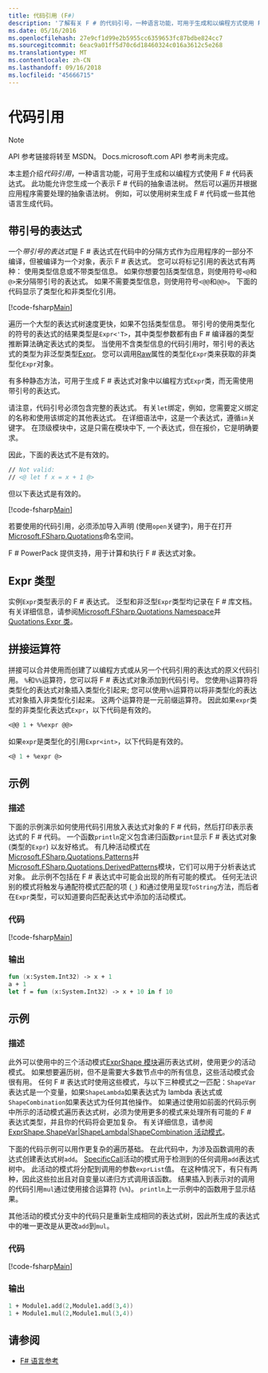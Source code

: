 ```yaml
---
title: 代码引用 (F#)
description: '了解有关 F # 的代码引号，一种语言功能，可用于生成和以编程方式使用 F # 代码表达式。'
ms.date: 05/16/2016
ms.openlocfilehash: 27e9cf1d99e2b5955cc6359653fc87bdbe824cc7
ms.sourcegitcommit: 6eac9a01ff5d70c6d18460324c016a3612c5e268
ms.translationtype: MT
ms.contentlocale: zh-CN
ms.lasthandoff: 09/16/2018
ms.locfileid: "45666715"
---
```

# <a name="code-quotations"></a>代码引用

> [!NOTE]
API 参考链接将转至 MSDN。  Docs.microsoft.com API 参考尚未完成。

本主题介绍*代码引用*，一种语言功能，可用于生成和以编程方式使用 F # 代码表达式。 此功能允许您生成一个表示 F # 代码的抽象语法树。 然后可以遍历并根据应用程序需要处理的抽象语法树。 例如，可以使用树来生成 F # 代码或一些其他语言生成代码。

## <a name="quoted-expressions"></a>带引号的表达式

一个*带引号的表达式*是 F # 表达式在代码中的分隔方式作为应用程序的一部分不编译，但被编译为一个对象，表示 F # 表达式。 您可以将标记引用的表达式有两种： 使用类型信息或不带类型信息。 如果你想要包括类型信息，则使用符号`<@`和`@>`来分隔带引号的表达式。 如果不需要类型信息，则使用符号`<@@`和`@@>`。 下面的代码显示了类型化和非类型化引用。

[!code-fsharp[Main](../../../samples/snippets/fsharp/lang-ref-3/snippet501.fs)]

遍历一个大型的表达式树速度更快，如果不包括类型信息。 带引号的使用类型化的符号的表达式的结果类型是`Expr<'T>`，其中类型参数都有由 F # 编译器的类型推断算法确定表达式的类型。 当使用不含类型信息的代码引用时，带引号的表达式的类型为非泛型类型[Expr](https://msdn.microsoft.com/library/ed6a2caf-69d4-45c2-ab97-e9b3be9bce65)。 您可以调用[Raw](https://msdn.microsoft.com/library/47fb94f1-e77f-4c68-aabc-2b0ba40d59c2)属性的类型化`Expr`类来获取的非类型化`Expr`对象。

有多种静态方法，可用于生成 F # 表达式对象中以编程方式`Expr`类，而无需使用带引号的表达式。

请注意，代码引号必须包含完整的表达式。 有关`let`绑定，例如，您需要定义绑定的名称和使用该绑定的其他表达式。 在详细语法中，这是一个表达式，遵循`in`关键字。 在顶级模块中，这是只需在模块中下, 一个表达式，但在报价，它是明确要求。

因此，下面的表达式不是有效的。

```fsharp
// Not valid:
// <@ let f x = x + 1 @>
```

但以下表达式是有效的。

[!code-fsharp[Main](../../../samples/snippets/fsharp/lang-ref-3/snippet502.fs)]

若要使用的代码引用，必须添加导入声明 (使用`open`关键字)，用于在打开[Microsoft.FSharp.Quotations](https://msdn.microsoft.com/library/e9ce8a3a-e00c-4190-bad5-cce52ee089b2)命名空间。

F # PowerPack 提供支持，用于计算和执行 F # 表达式对象。

## <a name="expr-type"></a>Expr 类型

实例`Expr`类型表示的 F # 表达式。 泛型和非泛型`Expr`类型均记录在 F # 库文档。 有关详细信息，请参阅[Microsoft.FSharp.Quotations Namespace](https://msdn.microsoft.com/visualfsharpdocs/conceptual/microsoft.fsharp.quotations-namespace-%5bfsharp%5d)并[Quotations.Expr 类](https://msdn.microsoft.com/visualfsharpdocs/conceptual/quotations.expr-class-%5bfsharp%5d)。

## <a name="splicing-operators"></a>拼接运算符

拼接可以合并使用而创建了以编程方式或从另一个代码引用的表达式的原义代码引用。 `%`和`%%`运算符，您可以将 F # 表达式对象添加到代码引号。 您使用`%`运算符将类型化的表达式对象插入类型化引起来; 您可以使用`%%`运算符以将非类型化的表达式对象插入非类型化引起来。 这两个运算符是一元前缀运算符。 因此如果`expr`类型的非类型化表达式`Expr`，以下代码是有效的。

```fsharp
<@@ 1 + %%expr @@>
```

如果`expr`是类型化的引用`Expr<int>`，以下代码是有效的。

```fsharp
<@ 1 + %expr @>
```

## <a name="example"></a>示例

### <a name="description"></a>描述

下面的示例演示如何使用代码引用放入表达式对象的 F # 代码，然后打印表示表达式的 F # 代码。 一个函数`println`定义包含递归函数`print`显示 F # 表达式对象 (类型的`Expr`) 以友好格式。 有几种活动模式在[Microsoft.FSharp.Quotations.Patterns](https://msdn.microsoft.com/library/093944a9-c752-403a-8983-5fcd5dbf92a4)并[Microsoft.FSharp.Quotations.DerivedPatterns](https://msdn.microsoft.com/library/d2434a6e-ae7b-4f3d-b567-c162938bc9cd)模块，它们可以用于分析表达式对象。 此示例不包括在 F # 表达式中可能会出现的所有可能的模式。 任何无法识别的模式将触发与通配符模式匹配的项 (`_`) 和通过使用呈现`ToString`方法，而后者在`Expr`类型，可以知道要向匹配表达式中添加的活动模式。

### <a name="code"></a>代码

[!code-fsharp[Main](../../../samples/snippets/fsharp/lang-ref-3/snippet601.fs)]

### <a name="output"></a>输出

```fsharp
fun (x:System.Int32) -> x + 1
a + 1
let f = fun (x:System.Int32) -> x + 10 in f 10
```

## <a name="example"></a>示例

### <a name="description"></a>描述

此外可以使用中的三个活动模式[ExprShape 模块](https://msdn.microsoft.com/library/7685150e-2432-4d39-9338-57292eff18de)遍历表达式树，使用更少的活动模式。 如果想要遍历树，但不是需要大多数节点中的所有信息，这些活动模式会很有用。 任何 F # 表达式时使用这些模式，与以下三种模式之一匹配：`ShapeVar`表达式是一个变量，如果`ShapeLambda`如果表达式为 lambda 表达式或`ShapeCombination`如果表达式为任何其他操作。 如果通过使用如前面的代码示例中所示的活动模式遍历表达式树，必须为使用更多的模式来处理所有可能的 F # 表达式类型，并且你的代码将会更加复杂。 有关详细信息，请参阅[ExprShape.ShapeVar&#124;ShapeLambda&#124;ShapeCombination 活动模式](https://msdn.microsoft.com/visualfsharpdocs/conceptual/exprshape.shapevarhshapelambdahshapecombination-active-pattern-%5bfsharp%5d)。

下面的代码示例可以用作更复杂的遍历基础。 在此代码中，为涉及函数调用的表达式创建表达式树`add`。 [SpecificCall](https://msdn.microsoft.com/library/05a77b21-20fe-4b9a-8e07-aa999538198d)活动的模式用于检测到的任何调用`add`表达式树中。 此活动的模式将分配到调用的参数`exprList`值。 在这种情况下，有只有两种，因此这些拉出且对自变量以递归方式调用该函数。 结果插入到表示对的调用的代码引用`mul`通过使用接合运算符 (`%%`)。 `println`上一示例中的函数用于显示结果。

其他活动的模式分支中的代码只是重新生成相同的表达式树，因此所生成的表达式中的唯一更改是从更改`add`到`mul`。

### <a name="code"></a>代码

[!code-fsharp[Main](../../../samples/snippets/fsharp/lang-ref-3/snippet701.fs)]

### <a name="output"></a>输出

```fsharp
1 + Module1.add(2,Module1.add(3,4))
1 + Module1.mul(2,Module1.mul(3,4))
```

## <a name="see-also"></a>请参阅

- [F# 语言参考](index.md)
